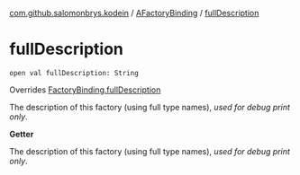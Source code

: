 [com.github.salomonbrys.kodein](../index.md) / [AFactoryBinding](index.md) / [fullDescription](.)

# fullDescription

`open val fullDescription: String`

Overrides [FactoryBinding.fullDescription](../-factory-binding/full-description.md)

The description of this factory (using full type names), *used for debug print only*.

**Getter**

The description of this factory (using full type names), *used for debug print only*.

